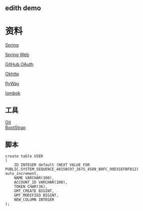 ##  edith demo
# 资料
[Spring](https://spring.io/guides) 

[Spring Web](https://spring.io/guides/gs/serving-web-content/)

[GitHub OAuth](https://developer.github.com/apps/building-oauth-apps/creating-an-oauth-app/)

[Okhttp](https://square.github.io/okhttp/)

[flyWay](https://flywaydb.org/getstarted/)

[lombok](https://projectlombok.org/)

## 工具

[Git](https://git-scm.com/download)   
[BootStrap](https://v3.bootcss.com/components)


## 脚本
```
create table USER
(
	ID INTEGER default (NEXT VALUE FOR PUBLIC.SYSTEM_SEQUENCE_48150C97_2675_4589_B0FC_99D31EFBF812) auto_increment,
	NAME VARCHAR(100),
	ACCOUNT_ID VARCHAR(100),
	TOKEN CHAR(36),
	GMT_CREATE BIGINT,
	GMT_MODIFIED BIGINT,
	NEW_COLUMN INTEGER
);


```